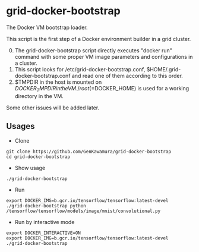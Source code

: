 grid-docker-bootstrap
=============
The Docker VM bootstrap loader.

This script is the first step of a Docker environment builder in a grid cluster. 

0. The grid-docker-bootstrap script directly executes "docker run" command with some proper VM image parameters and configurations in a cluster.
0. This script looks for /etc/grid-docker-bootstrap.conf, $HOME/.grid-docker-bootstrap.conf and read one of them according to this order.
0. $TMPDIR in the host is mounted on $DOCKER_TMPDIR in the VM. /root (=$DOCKER_HOME) is used for a working directory in the VM. 

Some other issues will be added later.


Usages
-----

 * Clone

 ```
git clone https://github.com/GenKawamura/grid-docker-bootstrap
cd grid-docker-bootstrap
```

 
 * Show usage

 ```
./grid-docker-bootstrap
```


 * Run

 ```
export DOCKER_IMG=b.gcr.io/tensorflow/tensorflow:latest-devel
./grid-docker-bootstrap python /tensorflow/tensorflow/models/image/mnist/convolutional.py
```


 * Run by interactive mode

 ```
export DOCKER_INTERACTIVE=ON
export DOCKER_IMG=b.gcr.io/tensorflow/tensorflow:latest-devel
./grid-docker-bootstrap
```
